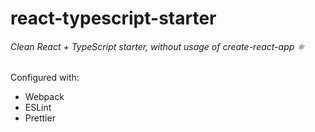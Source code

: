# react-typescript-starter
###### Clean React + TypeScript starter, without usage of create-react-app ⚛

Configured with:
- Webpack
- ESLint
- Prettier

